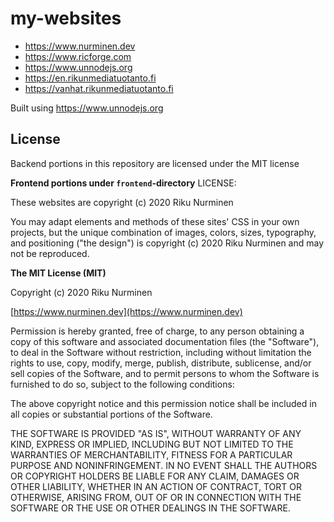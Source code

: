 # my-websites

- https://www.nurminen.dev
- https://www.ricforge.com
- https://www.unnodejs.org
- https://en.rikunmediatuotanto.fi
- https://vanhat.rikunmediatuotanto.fi

Built using https://www.unnodejs.org

## License

Backend portions in this repository are licensed under the MIT license

**Frontend portions under `frontend`-directory** LICENSE:

These websites are copyright (c) 2020 Riku Nurminen

You may adapt elements and methods of these sites' CSS in your own projects,
but the unique combination of images, colors, sizes, typography, and positioning
("the design") is copyright (c) 2020 Riku Nurminen and may not be reproduced.

**The MIT License (MIT)**

Copyright (c) 2020 Riku Nurminen

[https://www.nurminen.dev](https://www.nurminen.dev)

Permission is hereby granted, free of charge, to any person obtaining a copy of this software and associated documentation files (the "Software"), to deal in the Software without restriction, including without limitation the rights to use, copy, modify, merge, publish, distribute, sublicense, and/or sell copies of the Software, and to permit persons to whom the Software is furnished to do so, subject to the following conditions:

The above copyright notice and this permission notice shall be included in all copies or substantial portions of the Software.

THE SOFTWARE IS PROVIDED "AS IS", WITHOUT WARRANTY OF ANY KIND, EXPRESS OR IMPLIED, INCLUDING BUT NOT LIMITED TO THE WARRANTIES OF MERCHANTABILITY, FITNESS FOR A PARTICULAR PURPOSE AND NONINFRINGEMENT. IN NO EVENT SHALL THE AUTHORS OR COPYRIGHT HOLDERS BE LIABLE FOR ANY CLAIM, DAMAGES OR OTHER LIABILITY, WHETHER IN AN ACTION OF CONTRACT, TORT OR OTHERWISE, ARISING FROM, OUT OF OR IN CONNECTION WITH THE SOFTWARE OR THE USE OR OTHER DEALINGS IN THE SOFTWARE.